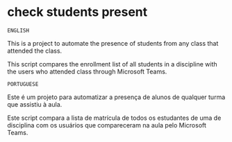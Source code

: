 # check students present

```
ENGLISH
```

This is a project to automate the presence of students from any class that attended the class.

This script compares the enrollment list of all students in a discipline with the users who attended class through Microsoft Teams.


```
PORTUGUESE
```

Este é um projeto para automatizar a presença de alunos de qualquer turma que assistiu à aula.

Este script compara a lista de matrícula de todos os estudantes de uma de disciplina com os usuários que compareceram na aula pelo Microsoft Teams.
